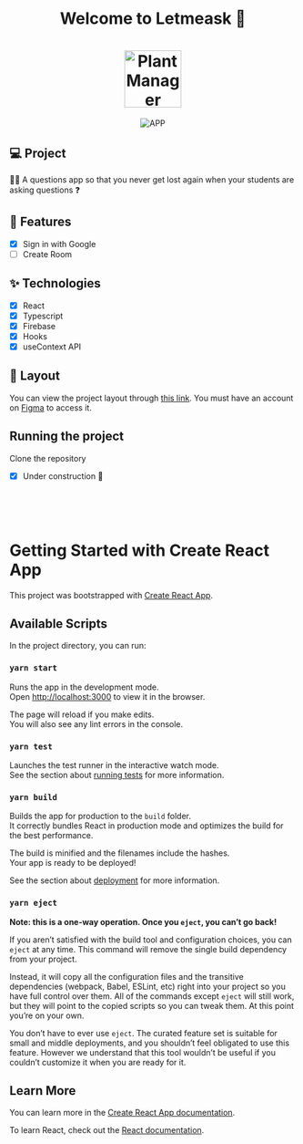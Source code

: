 
<h1 align="center">
  Welcome to Letmeask 👋
</h1>
<h1 align="center">
 <img alt="PlantManager" height="100" title="" src="https://i.imgur.com/i9bqAqi.png" />
</h1>

<p align="center">

 <img src="https://i.imgur.com/XJ3Z941.png" alt="APP"/>
</p>



## 💻 Project
🧑‍🎓 A questions app so that you never get lost again when your students are asking questions ❓

## 🔨 Features

- [X] Sign in with Google
- [ ] Create Room

## ✨ Technologies

- [X] React 
- [X] Typescript
- [X] Firebase
- [X] Hooks
- [X] useContext API

## 🔖 Layout

You can view the project layout through [this link](https://www.figma.com/file/07JI6QTcEeKFyqT8Y3JqMG/Letmeask). You must have an account on [Figma](http://figma.com/) to access it.


## Running the project

Clone the repository

- [X] Under construction 🚧

<br>
<br>
<br>
<h1>
 Getting Started with Create React App
</h1>

This project was bootstrapped with [Create React App](https://github.com/facebook/create-react-app).

## Available Scripts

In the project directory, you can run:

### `yarn start`

Runs the app in the development mode.\
Open [http://localhost:3000](http://localhost:3000) to view it in the browser.

The page will reload if you make edits.\
You will also see any lint errors in the console.

### `yarn test`

Launches the test runner in the interactive watch mode.\
See the section about [running tests](https://facebook.github.io/create-react-app/docs/running-tests) for more information.

### `yarn build`

Builds the app for production to the `build` folder.\
It correctly bundles React in production mode and optimizes the build for the best performance.

The build is minified and the filenames include the hashes.\
Your app is ready to be deployed!

See the section about [deployment](https://facebook.github.io/create-react-app/docs/deployment) for more information.

### `yarn eject`

**Note: this is a one-way operation. Once you `eject`, you can’t go back!**

If you aren’t satisfied with the build tool and configuration choices, you can `eject` at any time. This command will remove the single build dependency from your project.

Instead, it will copy all the configuration files and the transitive dependencies (webpack, Babel, ESLint, etc) right into your project so you have full control over them. All of the commands except `eject` will still work, but they will point to the copied scripts so you can tweak them. At this point you’re on your own.

You don’t have to ever use `eject`. The curated feature set is suitable for small and middle deployments, and you shouldn’t feel obligated to use this feature. However we understand that this tool wouldn’t be useful if you couldn’t customize it when you are ready for it.

## Learn More

You can learn more in the [Create React App documentation](https://facebook.github.io/create-react-app/docs/getting-started).

To learn React, check out the [React documentation](https://reactjs.org/).

